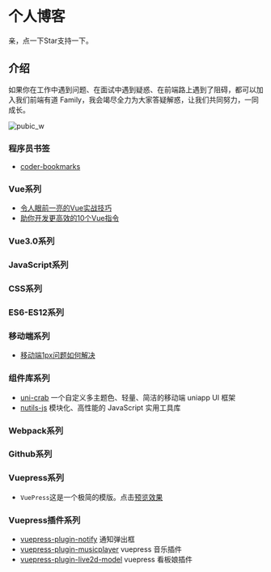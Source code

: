 # 个人博客
亲，点一下Star支持一下。
## 介绍

如果你在工作中遇到问题、在面试中遇到疑惑、在前端路上遇到了阻碍，都可以加入我们前端有道 Family，我会竭尽全力为大家答疑解惑，让我们共同努力，一同成长。

![pubic_w](https://cdn.jsdelivr.net/gh/qqlcx5/figure-bed@v1.0.0/image/public_w.jpg)

### 程序员书签
- [coder-bookmarks](https://github.com/qqlcx5/coder-bookmarks/blob/dev/docs/website/pages.md)
### Vue系列
- [令人眼前一亮的Vue实战技巧](Vue系列/令人眼前一亮的Vue实战技巧.md)
- [助你开发更高效的10个Vue指令](Vue系列/助你开发更高效的10个Vue指令.md)

### Vue3.0系列

### JavaScript系列

### CSS系列

### ES6-ES12系列

### 移动端系列
- [移动端1px问题如何解决](移动端系列/移动端1px问题如何解决.md)
### 组件库系列
- [uni-crab](https://github.com/qqlcx5/uni-crab) 一个自定义多主题色、轻量、简洁的移动端 uniapp UI 框架
- [nutils-js](https://qqlcx5.github.io/nutils-js-site/) 模块化、高性能的 JavaScript 实用工具库


### Webpack系列


### Github系列

### Vuepress系列

- `VuePress`这是一个极简的模版。点击[预览效果](https://qqlcx5.gitee.io/vuepress-template/)
### Vuepress插件系列


- [vuepress-plugin-notify](https://github.com/qqlcx5/vuepress-plugin-notify) 通知弹出框
- [vuepress-plugin-musicplayer](https://github.com/qqlcx5/vuepress-plugin-musicplayer) vuepress 音乐插件
- [vuepress-plugin-live2d-model](https://github.com/qqlcx5/vuepress-plugin-live2d-model) vuepress 看板娘插件



